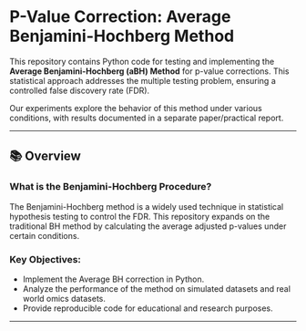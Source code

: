# P-Value Correction: Average Benjamini-Hochberg Method

This repository contains Python code for testing and implementing the **Average Benjamini-Hochberg (aBH) Method** for p-value corrections. This statistical approach addresses the multiple testing problem, ensuring a controlled false discovery rate (FDR). 

Our experiments explore the behavior of this method under various conditions, with results documented in a separate paper/practical report.

---

## 📚 **Overview**

### What is the Benjamini-Hochberg Procedure?  
The Benjamini-Hochberg method is a widely used technique in statistical hypothesis testing to control the FDR. This repository expands on the traditional BH method by calculating the average adjusted p-values under certain conditions.

### Key Objectives:
- Implement the Average BH correction in Python.
- Analyze the performance of the method on simulated datasets and real world omics datasets.
- Provide reproducible code for educational and research purposes.

---
